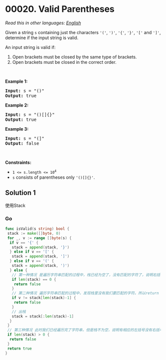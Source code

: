 # 00020. Valid Parentheses

  _Read this in other languages:_
    [_English_](README.md)

<p>Given a string <code>s</code> containing just the characters <code>&#39;(&#39;</code>, <code>&#39;)&#39;</code>, <code>&#39;{&#39;</code>, <code>&#39;}&#39;</code>, <code>&#39;[&#39;</code> and <code>&#39;]&#39;</code>, determine if the input string is valid.</p>

<p>An input string is valid if:</p>

<ol>
	<li>Open brackets must be closed by the same type of brackets.</li>
	<li>Open brackets must be closed in the correct order.</li>
</ol>

<p>&nbsp;</p>
<p><strong>Example 1:</strong></p>

<pre>
<strong>Input:</strong> s = &quot;()&quot;
<strong>Output:</strong> true
</pre>

<p><strong>Example 2:</strong></p>

<pre>
<strong>Input:</strong> s = &quot;()[]{}&quot;
<strong>Output:</strong> true
</pre>

<p><strong>Example 3:</strong></p>

<pre>
<strong>Input:</strong> s = &quot;(]&quot;
<strong>Output:</strong> false
</pre>

<p>&nbsp;</p>
<p><strong>Constraints:</strong></p>

<ul>
	<li><code>1 &lt;= s.length &lt;= 10<sup>4</sup></code></li>
	<li><code>s</code> consists of parentheses only <code>&#39;()[]{}&#39;</code>.</li>
</ul>


## Solution 1

使用Stack

### Go

```go
func isValid(s string) bool {
 stack := make([]byte, 0)
 for _, v := range []byte(s) {
  if v == '{' {
   stack = append(stack, '}')
  } else if v == '[' {
   stack = append(stack, ']')
  } else if v == '(' {
   stack = append(stack, ')')
  } else {
   // 第一种情况 是遍历字符串匹配的过程中，栈已经为空了，没有匹配的字符了，说明右括号没有找到对应的左括号 return false
   if len(stack) == 0 {
    return false
   }
   // 第二种情况 遍历字符串匹配的过程中，发现栈里没有我们要匹配的字符。所以return false
   if v != stack[len(stack)-1] {
    return false
   }
   // 出栈
   stack = stack[:len(stack)-1]
  }
 }
 // 第三种情况 此时我们已经遍历完了字符串，但是栈不为空，说明有相应的左括号没有右括号来匹配，所以return false，否则就return true
 if len(stack) > 0 {
  return false
 }
 return true
}
```
